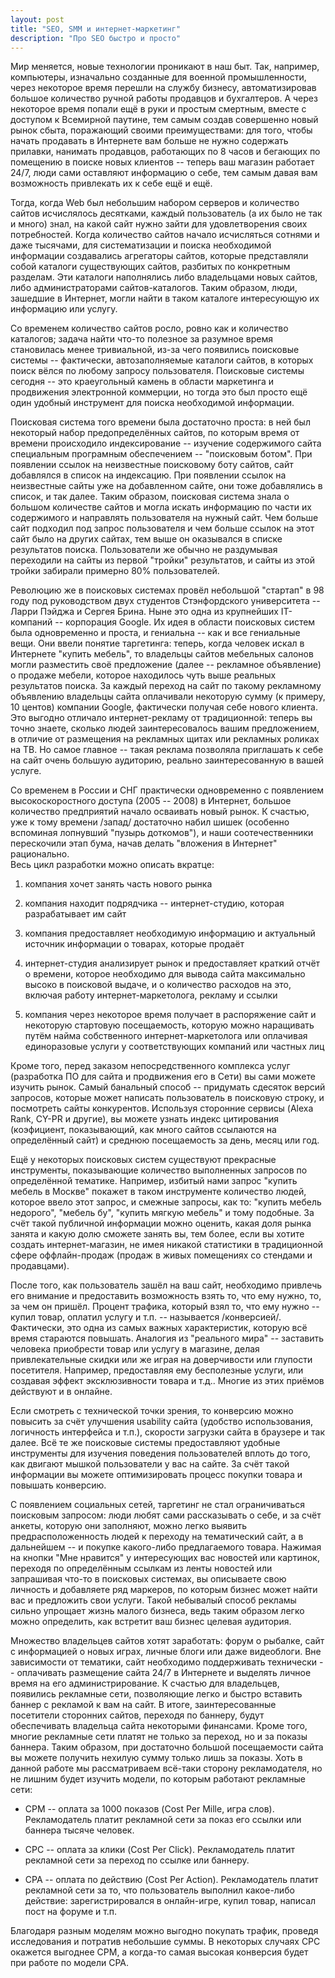 ```yaml
---
layout: post
title: "SEO, SMM и интернет-маркетинг"
description: "Про SEO быстро и просто"
---
```


Мир меняется, новые технологии проникают в наш быт. Так, например, компьютеры,
изначально созданные для военной промышленности, через некоторое время перешли
на службу бизнесу, автоматизировав большое количество ручной работы
продавцов и бухгалтеров. А через некоторое время попали ещё в
руки и простым смертным, вместе с доступом к Всемирной паутине, тем самым
создав совершенно новый рынок сбыта, поражающий своими преимуществами: для того,
чтобы начать продавать в Интернете вам больше не нужно содержать прилавки,
нанимать продавцов, работающих по 8 часов и бегающих по помещению в поиске
новых клиентов -- теперь ваш магазин работает 24/7, люди сами оставляют
информацию о себе, тем самым давая вам возможность привлекать их к себе ещё и
ещё. 

Тогда, когда Web был небольшим набором серверов и количество сайтов исчислялось
десятками, каждый пользователь (а их было не так и много) знал, на какой сайт 
нужно зайти для удовлетворения своих потребностей. Когда количество сайтов начало
исчисляться сотнями и даже тысячами, для систематизации и поиска необходимой
информации создавались агрегаторы сайтов, которые представляли собой каталоги
существующих сайтов, разбитых по конкретным разделам. Эти каталоги наполнялись
либо владельцами новых сайтов, либо администраторами сайтов-каталогов. Таким
образом, люди, зашедшие в Интернет, могли найти в таком каталоге интересующую
их информацию или услугу.

Со временем количество сайтов росло, ровно как и количество каталогов;
задача найти что-то полезное за разумное время становилась менее тривиальной,
из-за чего появились поисковые системы -- фактически, автозаполняемые каталоги
сайтов, в которых поиск вёлся по любому запросу пользователя. Поисковые системы
сегодня -- это краеугольный камень в области маркетинга и продвижения
электронной коммерции, но тогда это был просто ещё один удобный инструмент для
поиска необходимой информации. 

Поисковая система того времени была достаточно проста: в ней был некоторый
набор предопределённых сайтов, по которым время от времени
происходило индексирование -- изучение содержимого сайта специальным
програмным обеспечением -- "поисковым ботом". При появлении ссылок на
неизвестные поисковому боту сайтов, сайт добавлялся в список на индексацию. При
появлении ссылок на неизвестные сайты уже на добавленном сайте, они тоже
добавлялись в список, и так далее. Таким образом, поисковая система знала о
большом количестве сайтов и могла искать информацию по части их содержимого и
направлять пользователя на нужный сайт. Чем больше сайт подходил под запрос
пользователя и чем больше ссылок на этот сайт было на других сайтах, тем выше
он оказывался в списке результатов поиска. Пользователи же обычно не раздумывая
переходили на сайты из первой "тройки" результатов, и сайты из этой тройки
забирали примерно 80% пользователей.

Революцию же в поисковых системах провёл небольшой "стартап" в 98 году под
руководством двух студентов Стэнфордского университета -- Ларри Пэйджа и Сергея
Брина. Ныне это одна из крупнейших IT-компаний -- корпорация Google.  Их идея в
области поисковых систем была одновременно и проста, и гениальна -- как и все
гениальные вещи. Они ввели понятие таргетинга: теперь, когда человек искал в
Интернете "купить мебель", то владельцы сайтов мебельных салонов могли
разместить своё предложение (далее -- рекламное объявление) о продаже мебели,
которое находилось чуть выше реальных результатов поиска. За каждый переход на
сайт по такому рекламному объявлению владельцы сайта оплачивали некоторую сумму
(к примеру, 10 центов) компании Google, фактически получая себе нового клиента.
Это выгодно отличало интернет-рекламу от традиционной: теперь вы точно
знаете, сколько людей заинтересовалось вашим предложением, в отличие от
размещения на рекламных щитах или рекламных роликах на ТВ. Но самое главное --
такая реклама позволяла приглашать к себе на сайт очень большую аудиторию,
реально заинтересованную в вашей услуге.

Со временем в России и СНГ практически одновременно с появлением
высокоскоростного доступа (2005 -- 2008) в Интернет, большое количество
предприятий начало осваивать новый рынок. К счастью, уже к тому времени /запад/
достаточно набил шишек (особенно вспоминая лопнувший "пузырь доткомов"), и наши
соотечественники перескочили этап бума, начав делать "вложения в Интернет" рационально.  
Весь цикл разработки можно описать вкратце:

  1. компания хочет занять часть нового рынка

  2. компания находит подрядчика -- интернет-студию, которая разрабатывает им сайт

  3. компания предоставляет необходимую информацию и актуальный источник информации о 
     товарах, которые продаёт

  4. интернет-студия анализирует рынок и предоставляет краткий отчёт о времени,
     которое необходимо для вывода сайта максимально высоко в поисковой выдаче, 
     и о количество расходов на это, включая работу интернет-маркетолога, рекламу
     и ссылки

  5. компания через некоторое время получает в распоряжение сайт и некоторую
     стартовую посещаемость, которую можно наращивать путём найма собственного
     интернет-маркетолога или оплачивая единоразовые услуги у соответствующих
     компаний или частных лиц

Кроме того, перед заказом непосредственного комплекса услуг (разработка ПО для сайта
и продвижения его в Сети) вы сами можете изучить рынок. Самый банальный способ -- 
придумать сдесяток версий запросов, которые может написать пользователь в поисковую
строку, и посмотреть сайты конкурентов. Используя сторонние сервисы (Alexa Rank, CY-PR и
другие), вы можете узнать индекс цитирования (коэфициент, показывающий, как много сайтов 
ссылаются на определённый сайт) и среднюю посещаемость за день, месяц или год. 

Ещё у некоторых поисковых систем существуют прекрасные инструменты,
показывающие количество выполненных запросов по определённой тематике. Например,
избитый нами запрос "купить мебель в Москве" покажет в таком инструменте количество людей, которое
ввело этот запрос, и смежные запросы, как то: "купить мебель недорого", "мебель бу", "купить мягкую мебель"
и тому подобные. За счёт такой публичной информации можно оценить, какая доля рынка занята 
и какую долю сможете занять вы, тем более, если вы хотите создать интернет-магазин, не имея
никакой статистики в традиционной сфере оффлайн-продаж (продаж в живых помещениях со стендами 
и продавцами).

После того, как пользователь зашёл на ваш сайт, необходимо привлечь его внимание
и предоставить возможность взять то, что ему нужно, то, за чем он пришёл. Процент
трафика, который взял то, что ему нужно -- купил товар, оплатил услугу и т.п. --
называется /конверсией/. Фактически, это одна из самых важных характеристик, которую
всё время стараются повышать. Аналогия из "реального мира" -- заставить человека
приобрести товар или услугу в магазине, делая привлекательные скидки или же играя
на доверчивости или глупости посетителя. Например, предоставляя ему бесполезные услуги,
или создавая эффект эксклюзивности товара и т.д.. Многие из этих приёмов действуют
и в онлайне.

Если смотреть с технической точки зрения, то конверсию можно повысить за счёт улучшения
usability сайта (удобство использования, логичность интерфейса и т.п.), скорости загрузки
сайта в браузере и так далее. Всё те же поисковые системы предоставляют удобные инструменты
для изучения поведения пользователей вплоть до того, как двигают мышкой пользователи 
у вас на сайте. За счёт такой информации вы можете оптимизировать процесс покупки товара
и повышать конверсию.

С появлением социальных сетей, таргетинг не стал ограничиваться поисковым
запросом: люди любят сами рассказывать о себе, и за счёт анкеты, которую они
заполняют, можно легко выявить предрасположенность людей к переходу на
тематический сайт, а в дальнейшем -- и покупке какого-либо предлагаемого
товара. Нажимая на кнопки "Мне нравится" у интересующих вас новостей или
картинок, переходя по определённым ссылкам из ленты новостей или запрашивая
что-то в поисковых системах, вы описываете свою личность и добавляете ряд
маркеров, по которым бизнес может найти вас и предложить свои услуги. Такой 
небывалый способ рекламы сильно упрощает жизнь малого бизнеса, ведь таким образом
легко можно определить, как встретит ваш бизнес целевая аудитория.

Множество владельцев сайтов хотят заработать: форум о рыбалке, сайт с информацией
о новых играх, личные блоги или даже видеоблоги. Вне зависимости от тематики, 
сайт необходимо поддерживать технически -- оплачивать размещение сайта 24/7 в Интернете
и выделять личное время на его администрирование. К счастью для владельцев, появились
рекламные сети, позволяющие легко и быстро вставить баннер с рекламой к вам на сайт.
В итоге, заинтересованные посетители сторонних сайтов, переходя по баннеру,
будут обеспечивать владельца сайта некоторыми финансами. Кроме того,
многие рекламные сети платят не только за переход, но и за показы баннера.
Таким образом, при достаточно большой посещаемости сайта вы можете получить
нехилую сумму только лишь за показы. Хоть в данной работе мы рассматриваем
всё-таки сторону рекламодателя, но не лишним будет изучить модели, по которым
работают рекламные сети:

  * CPM -- оплата за 1000 показов (Cost Per Mille, игра слов). Рекламодатель
	  платит рекламной сети за показ его ссылки или баннера тысяче человек.

  * CPC -- оплата за клики (Cost Per Click). Рекламодатель
    платит рекламной сети за переход по ссылке или баннеру.

  * CPA -- оплата по действию (Cost Per Action). Рекламодатель
    платит рекламной сети за то, что пользователь выполнил какое-либо
    действие: зарегистрировался в онлайн-игре, купил товар, написал
    пост на форуме и т.п.

Благодаря разным моделям можно выгодно покупать трафик, проведя исследования
и потратив небольшие суммы. В некоторых случаях CPC окажется выгоднее CPM,
а когда-то самая высокая конверсия будет при работе по модели CPA.

